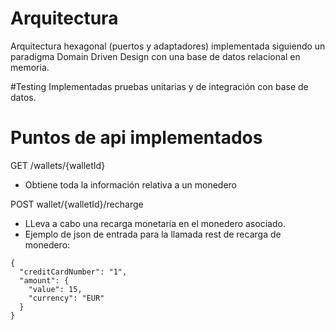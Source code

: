 # Arquitectura
Arquitectura hexagonal (puertos y adaptadores) implementada siguiendo un paradigma Domain Driven Design con una base de datos relacional en memoria.

#Testing
Implementadas pruebas unitarias y de integración con base de datos.

# Puntos de api implementados
GET /wallets/{walletId}
- Obtiene toda la información relativa a un monedero

POST wallet/{walletId}/recharge
- LLeva a cabo una recarga monetaria en el monedero asociado. 
- Ejemplo de json de entrada para la llamada rest de recarga de monedero:
``` 
{
  "creditCardNumber": "1",
  "amount": {
    "value": 15,
    "currency": "EUR"
  }
}



